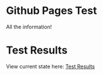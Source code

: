 
# Github Pages Test

All the information!

# Test Results

View current state here: [Test Results](./LivingDoc.html)
